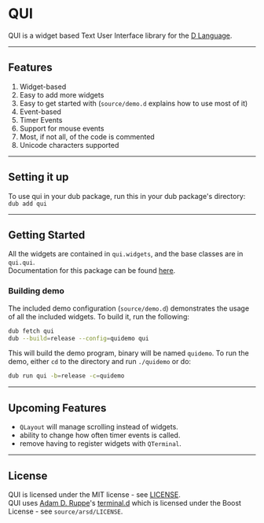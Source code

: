 # QUI

QUI is a widget based Text User Interface library for the [D Language](http://dlang.org/).

---

## Features

1. Widget-based
1. Easy to add more widgets
1. Easy to get started with (`source/demo.d` explains how to use most of it)
1. Event-based
1. Timer Events
1. Support for mouse events
1. Most, if not all, of the code is commented
1. Unicode characters supported

---

## Setting it up

To use qui in your dub package, run this in your dub package's directory:  
`dub add qui`

---

## Getting Started

All the widgets are contained in `qui.widgets`, and the base classes are in `qui.qui`.  
Documentation for this package can be found [here](https://qui.dpldocs.info/qui.html).

### Building demo

The included demo configuration (`source/demo.d`) demonstrates the usage of all the included widgets. To build it, run the following:

```bash
dub fetch qui
dub --build=release --config=quidemo qui
```

This will build the demo program, binary will be named `quidemo`. To run the demo, either `cd` to the directory and run `./quidemo` or do:  
```bash
dub run qui -b=release -c=quidemo
```

---

## Upcoming Features

* `QLayout` will manage scrolling instead of widgets.
* ability to change how often timer events is called.
* remove having to register widgets with `QTerminal`.

---

## License
QUI is licensed under the MIT license - see [LICENSE](LICENSE).  
QUI uses [Adam D. Ruppe](https://github.com/adamdruppe)'s [terminal.d](https://github.com/adamdruppe/arsd/blob/master/terminal.d) which is licensed under the Boost License - see `source/arsd/LICENSE`.

